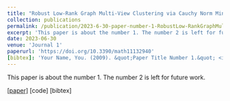 ```yaml
---
title: "Robust Low-Rank Graph Multi-View Clustering via Cauchy Norm Minimization"
collection: publications
permalink: /publication/2023-6-30-paper-number-1-RobustLow-RankGraphMulti-ViewClusteringviaCauchyNormMinimization
excerpt: 'This paper is about the number 1. The number 2 is left for future work.'
date: 2023-06-30
venue: 'Journal 1'
paperurl: 'https://doi.org/10.3390/math11132940'
[bibtex]: 'Your Name, You. (2009). &quot;Paper Title Number 1.&quot; <i>Journal 1</i>. 1(1).'
---
```

This paper is about the number 1. The number 2 is left for future work.

[[paper]](http://academicpages.github.io/files/paper1.pdf)
[code]
[bibtex]
